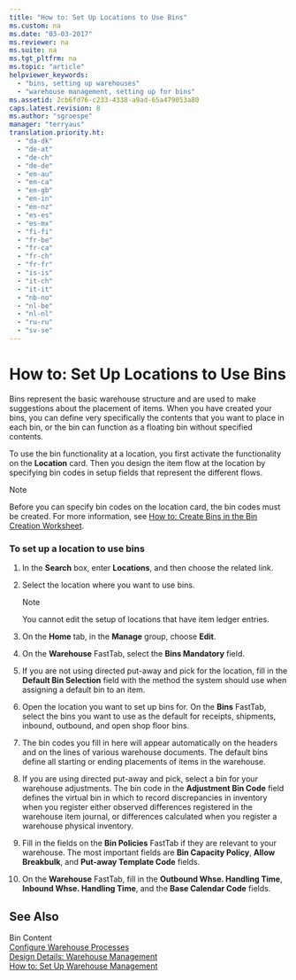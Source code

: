 ```yaml
---
title: "How to: Set Up Locations to Use Bins"
ms.custom: na
ms.date: "03-03-2017"
ms.reviewer: na
ms.suite: na
ms.tgt_pltfrm: na
ms.topic: "article"
helpviewer_keywords: 
  - "bins, setting up warehouses"
  - "warehouse management, setting up for bins"
ms.assetid: 2cb6fd76-c233-4338-a9ad-65a479053a80
caps.latest.revision: 8
ms.author: "sgroespe"
manager: "terryaus"
translation.priority.ht: 
  - "da-dk"
  - "de-at"
  - "de-ch"
  - "de-de"
  - "en-au"
  - "en-ca"
  - "en-gb"
  - "en-in"
  - "en-nz"
  - "es-es"
  - "es-mx"
  - "fi-fi"
  - "fr-be"
  - "fr-ca"
  - "fr-ch"
  - "fr-fr"
  - "is-is"
  - "it-ch"
  - "it-it"
  - "nb-no"
  - "nl-be"
  - "nl-nl"
  - "ru-ru"
  - "sv-se"
---
```

# How to: Set Up Locations to Use Bins
Bins represent the basic warehouse structure and are used to make suggestions about the placement of items. When you have created your bins, you can define very specifically the contents that you want to place in each bin, or the bin can function as a floating bin without specified contents.  
  
 To use the bin functionality at a location, you first activate the functionality on the **Location** card. Then you design the item flow at the location by specifying bin codes in setup fields that represent the different flows.  
  
> [!NOTE]  
>  Before you can specify bin codes on the location card, the bin codes must be created. For more information, see [How to: Create Bins in the Bin Creation Worksheet](../WarehouseActivities/how-to-create-bins-in-the-bin-creation-worksheet.md).  
  
### To set up a location to use bins  
  
1.  In the **Search** box, enter **Locations**, and then choose the related link.  
  
2.  Select the location where you want to use bins.  
  
    > [!NOTE]  
    >  You cannot edit the setup of locations that have item ledger entries.  
  
3.  On the **Home** tab, in the **Manage** group, choose **Edit**.  
  
4.  On the **Warehouse** FastTab, select the **Bins Mandatory** field.  
  
5.  If you are not using directed put\-away and pick for the location, fill in the **Default Bin Selection** field with the method the system should use when assigning a default bin to an item.  
  
6.  Open the location you want to set up bins for. On the **Bins** FastTab, select the bins you want to use as the default for receipts, shipments, inbound, outbound, and open shop floor bins.  
  
7.  The bin codes you fill in here will appear automatically on the headers and on the lines of various warehouse documents. The default bins define all starting or ending placements of items in the warehouse.  
  
8.  If you are using directed put\-away and pick, select a bin for your warehouse adjustments. The bin code in the **Adjustment Bin Code** field defines the virtual bin in which to record discrepancies in inventory when you register either observed differences registered in the warehouse item journal, or differences calculated when you register a warehouse physical inventory.  
  
9. Fill in the fields on the **Bin Policies** FastTab if they are relevant to your warehouse. The most important fields are **Bin Capacity Policy**, **Allow Breakbulk**, and **Put\-away Template Code** fields.  
  
10. On the **Warehouse** FastTab, fill in the **Outbound Whse. Handling Time**, **Inbound Whse. Handling Time**, and the **Base Calendar Code** fields.  
  
## See Also  
 Bin Content   
 [Configure Warehouse Processes](../WarehouseActivities/configure-warehouse-processes.md)   
 [Design Details: Warehouse Management](../ApplicationDesign/design-details-warehouse-management.md)   
 [How to: Set Up Warehouse Management](../WarehouseActivities/how-to-set-up-warehouse-management.md)